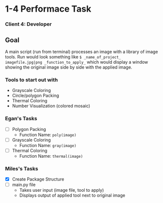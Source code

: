 # 1-4 Performace Task
### Client 4: Developer

## Goal
A main script (run from terminal) processes an image with a library of image tools. Run would look something like `$ _name_of_project_ imagefile.jpg|png _function_to_apply_` which would display a window showing the original image side by side with the applied image.

### Tools to start out with
* Grayscale Coloring 
* Circle/polygon Packing
* Thermal Coloring
* Number Visualization (colored mosaic)

### Egan's Tasks
* [ ] Polygon Packing
	* Function Name: `poly(image)`
* [ ] Grayscale Coloring
	* Function Name: `gray(image)`
* [ ] Thermal Coloring
	* Function Name: `thermal(image)`

### Miles's Tasks
* [x] Create Package Structure
* [ ] main.py file
	* Takes user input (image file, tool to apply)
	* Displays output of applied tool next to original image

